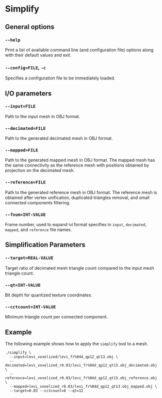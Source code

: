 Simplify
========

General options
---------------

### `--help`
Print a list of available command line (and configuration file) options
along with their default values and exit.

### `--config=FILE`, `-c`
Specifies a configuration file to be immediately loaded.


I/O parameters
--------------

### `--input=FILE`
Path to the input mesh in OBJ format.

### `--decimated=FILE`
Path to the generated decimated mesh in OBJ format.

### `--mapped=FILE`
Path to the generated mapped mesh in OBJ format. The mapped mesh has the same
connectivity as the reference mesh with positions obtained by projection on
the decimated mesh.

### `--reference=FILE`
Path to the generated reference mesh in OBJ format. The reference mesh is
obtained after vertex unification, duplicated triangles removal, and small
connected components filtering.

### `--fnum=INT-VALUE`
Frame number, used to expand `%d` format specifies in `input`, `decimated`,
`mapped`, and `reference` file names.


Simplification Parameters
-------------------------

### `--target=REAL-VALUE`
Target ratio of decimated mesh triangle count compared to the input mesh
triangle count.

### `--qt=INT-VALUE`
Bit depth for quantized texture coordinates.

### `--cctcount=INT-VALUE`
Minimum triangle count per connected component.


Example
-------
The following example shows how to apply the `simplify` tool to a mesh.

```console
./simplify \
  --input=levi_voxelized/levi_fr%04d_qp12_qt13.obj \
  --decimated=levi_voxelized_r0.03/levi_fr%04d_qp12_qt13.obj_decimated.obj \
  --reference=levi_voxelized_r0.03/levi_fr%04d_qp12_qt13.obj_reference.obj \
  --mapped=levi_voxelized_r0.03/levi_fr%04d_qp12_qt13.obj_mapped.obj \
  --target=0.03 --cctcount=8 --qt=12
```
